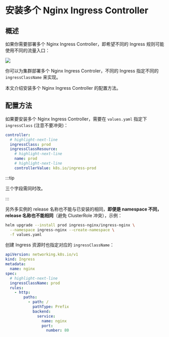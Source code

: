 # 安装多个 Nginx Ingress Controller

## 概述

如果你需要部署多个 Nginx Ingress Controller，即希望不同的 Ingress 规则可能使用不同的流量入口：

![](https://image-host-1251893006.cos.ap-chengdu.myqcloud.com/2024%2F04%2F01%2F20240401143628.png)

你可以为集群部署多个 Nginx Ingress Controler，不同的 Ingress 指定不同的 `ingressClassName` 来实现。

本文介绍安装多个 Nginx Ingress Controller 的配置方法。

## 配置方法

如果要安装多个 Nginx Ingress Controller，需要在 `values.yaml` 指定下 `ingressClass` (注意不要冲突)：

```yaml showLineNumbers
controller:
  # highlight-next-line
  ingressClass: prod
  ingressClassResource:
    # highlight-next-line
    name: prod
    # highlight-next-line
    controllerValue: k8s.io/ingress-prod
```

:::tip

三个字段需同时改。

:::

另外多实例的 release 名称也不能与已安装的相同，**即便是 namespace 不同，release 名称也不能相同**（避免 ClusterRole 冲突），示例：

```bash
helm upgrade --install prod ingress-nginx/ingress-nginx \
  --namespace ingress-nginx --create-namespace \
  -f values.yaml
```

创建 Ingress 资源时也指定对应的 `ingressClassName`：

```yaml showLineNumbers
apiVersion: networking.k8s.io/v1
kind: Ingress
metadata:
  name: nginx
spec:
  # highlight-next-line
  ingressClassName: prod
  rules:
    - http:
        paths:
          - path: /
            pathType: Prefix
            backend:
              service:
                name: nginx
                port:
                  number: 80
```
